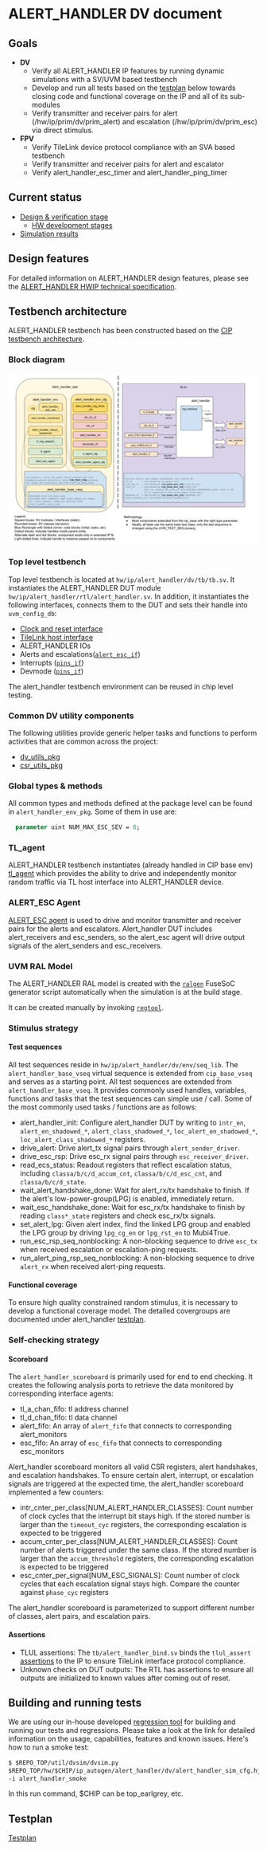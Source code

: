 # ALERT_HANDLER DV document

## Goals
* **DV**
  * Verify all ALERT_HANDLER IP features by running dynamic simulations with a SV/UVM based testbench
  * Develop and run all tests based on the [testplan](#testplan) below towards closing code and functional coverage on the IP and all of its sub-modules
  * Verify transmitter and receiver pairs for alert (/hw/ip/prim/dv/prim_alert) and escalation (/hw/ip/prim/dv/prim_esc) via direct stimulus.
* **FPV**
  * Verify TileLink device protocol compliance with an SVA based testbench
  * Verify transmitter and receiver pairs for alert and escalator
  * Verify alert_handler_esc_timer and alert_handler_ping_timer

## Current status
* [Design & verification stage](../../../README.md)
  * [HW development stages](../../../../../doc/project_governance/development_stages.md)
* [Simulation results](https://reports.opentitan.org/hw/top_earlgrey/ip_autogen/alert_handler/dv/latest/report.html)

## Design features
For detailed information on ALERT_HANDLER design features, please see the [ALERT_HANDLER HWIP technical specification](../README.md).

## Testbench architecture
ALERT_HANDLER testbench has been constructed based on the [CIP testbench architecture](../../../../dv/sv/cip_lib/README.md).

### Block diagram
![Block diagram](./doc/tb.svg)

### Top level testbench
Top level testbench is located at `hw/ip/alert_handler/dv/tb/tb.sv`. It instantiates the ALERT_HANDLER DUT module `hw/ip/alert_handler/rtl/alert_handler.sv`.
In addition, it instantiates the following interfaces, connects them to the DUT and sets their handle into `uvm_config_db`:
* [Clock and reset interface](../../../../dv/sv/common_ifs/README.md)
* [TileLink host interface](../../../../dv/sv/tl_agent/README.md)
* ALERT_HANDLER IOs
* Alerts and escalations([`alert_esc_if`](../../../../dv/sv/alert_esc_agent/README.md))
* Interrupts ([`pins_if`](../../../../dv/sv/common_ifs/README.md#pins_if))
* Devmode ([`pins_if`](../../../../dv/sv/common_ifs/README.md#pins_if))

The alert_handler testbench environment can be reused in chip level testing.

### Common DV utility components
The following utilities provide generic helper tasks and functions to perform activities that are common across the project:
* [dv_utils_pkg](../../../../dv/sv/dv_utils/README.md)
* [csr_utils_pkg](../../../../dv/sv/csr_utils/README.md)

### Global types & methods
All common types and methods defined at the package level can be found in
`alert_handler_env_pkg`. Some of them in use are:
```systemverilog
  parameter uint NUM_MAX_ESC_SEV = 8;
```

### TL_agent
ALERT_HANDLER testbench instantiates (already handled in CIP base env) [tl_agent](../../../../dv/sv/tl_agent/README.md)
which provides the ability to drive and independently monitor random traffic via
TL host interface into ALERT_HANDLER device.

### ALERT_ESC Agent
[ALERT_ESC agent](../../../../dv/sv/alert_esc_agent/README.md) is used to drive and monitor transmitter and receiver pairs for the alerts and escalators.
Alert_handler DUT includes alert_receivers and esc_senders, so the alert_esc agent will drive output signals of the alert_senders and esc_receivers.

### UVM RAL Model
The ALERT_HANDLER RAL model is created with the [`ralgen`](../../../../dv/tools/ralgen/README.md) FuseSoC generator script automatically when the simulation is at the build stage.

It can be created manually by invoking [`regtool`](../../../../../util/reggen/doc/setup_and_use.md).

### Stimulus strategy
#### Test sequences
All test sequences reside in `hw/ip/alert_handler/dv/env/seq_lib`.
The `alert_handler_base_vseq` virtual sequence is extended from `cip_base_vseq` and serves as a starting point.
All test sequences are extended from `alert_handler_base_vseq`.
It provides commonly used handles, variables, functions and tasks that the test sequences can simple use / call.
Some of the most commonly used tasks / functions are as follows:
* alert_handler_init: Configure alert_handler DUT by writing to `intr_en`, `alert_en_shadowed_*`, `alert_class_shadowed_*`, `loc_alert_en_shadowed_*`, `loc_alert_class_shadowed_*` registers.
* drive_alert: Drive alert_tx signal pairs through `alert_sender_driver`.
* drive_esc_rsp: Drive esc_rx signal pairs through `esc_receiver_driver`.
* read_ecs_status: Readout registers that reflect escalation status, including `classa/b/c/d_accum_cnt`, `classa/b/c/d_esc_cnt`, and `classa/b/c/d_state`.
* wait_alert_handshake_done: Wait for alert_rx/tx handshake to finish. If the alert's low-power-group(LPG) is enabled, immediately return.
* wait_esc_handshake_done: Wait for esc_rx/tx handshake to finish by reading `class*_state` registers and check esc_rx/tx signals.
* set_alert_lpg: Given alert index, find the linked LPG group and enabled the LPG group by driving `lpg_cg_en` or `lpg_rst_en` to Mubi4True.
* run_esc_rsp_seq_nonblocking: A non-blocking sequence to drive `esc_tx` when received escalation or escalation-ping requests.
* run_alert_ping_rsp_seq_nonblocking: A non-blocking sequence to drive `alert_rx` when received alert-ping requests.

#### Functional coverage
To ensure high quality constrained random stimulus, it is necessary to develop a functional coverage model.
The detailed covergroups are documented under alert_handler [testplan](#testplan).

### Self-checking strategy
#### Scoreboard
The `alert_handler_scoreboard` is primarily used for end to end checking.
It creates the following analysis ports to retrieve the data monitored by corresponding interface agents:
* tl_a_chan_fifo: tl address channel
* tl_d_chan_fifo: tl data channel
* alert_fifo:     An array of `alert_fifo` that connects to corresponding alert_monitors
* esc_fifo:       An array of `esc_fifo` that connects to corresponding esc_monitors

Alert_handler scoreboard monitors all valid CSR registers, alert handshakes, and escalation handshakes.
To ensure certain alert, interrupt, or escalation signals are triggered at the expected time, the alert_handler scoreboard implemented a few counters:
* intr_cnter_per_class[NUM_ALERT_HANDLER_CLASSES]: Count number of clock cycles that the interrupt bit stays high.
  If the stored number is larger than the `timeout_cyc` registers, the corresponding escalation is expected to be triggered
* accum_cnter_per_class[NUM_ALERT_HANDLER_CLASSES]: Count number of alerts triggered under the same class.
  If the stored number is larger than the `accum_threshold` registers, the corresponding escalation is expected to be triggered
* esc_cnter_per_signal[NUM_ESC_SIGNALS]: Count number of clock cycles that each escalation signal stays high.
  Compare the counter against `phase_cyc` registers

The alert_handler scoreboard is parameterized to support different number of classes, alert pairs, and escalation pairs.

#### Assertions
* TLUL assertions: The `tb/alert_handler_bind.sv` binds the `tlul_assert` [assertions](../../../../ip/tlul/doc/TlulProtocolChecker.md) to the IP to ensure TileLink interface protocol compliance.
* Unknown checks on DUT outputs: The RTL has assertions to ensure all outputs are initialized to known values after coming out of reset.

## Building and running tests
We are using our in-house developed [regression tool](../../../../../util/dvsim/README.md) for building and running our tests and regressions.
Please take a look at the link for detailed information on the usage, capabilities, features and known issues.
Here's how to run a smoke test:
```console
$ $REPO_TOP/util/dvsim/dvsim.py $REPO_TOP/hw/$CHIP/ip_autogen/alert_handler/dv/alert_handler_sim_cfg.hjson -i alert_handler_smoke
```
In this run command, $CHIP can be top_earlgrey, etc.

## Testplan
[Testplan](../data/alert_handler_testplan.hjson)
